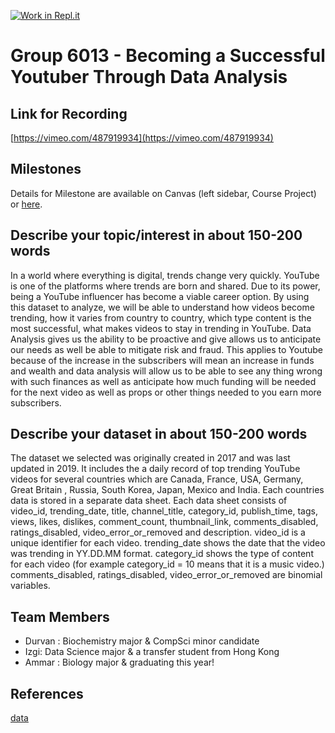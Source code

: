 [![Work in Repl.it](https://classroom.github.com/assets/work-in-replit-14baed9a392b3a25080506f3b7b6d57f295ec2978f6f33ec97e36a161684cbe9.svg)](https://classroom.github.com/online_ide?assignment_repo_id=313825&assignment_repo_type=GroupAssignmentRepo)


# Group 6013 - Becoming a Successful Youtuber Through Data Analysis

## Link for Recording

[https://vimeo.com/487919934](https://vimeo.com/487919934)

## Milestones

Details for Milestone are available on Canvas (left sidebar, Course Project) or [here](https://firas.moosvi.com/courses/data301/project/milestone01.html).

## Describe your topic/interest in about 150-200 words

In a world where everything is digital, trends change very quickly. YouTube is one of the platforms where trends are born and shared. Due to its power, being a YouTube influencer has become a viable career option. By using this dataset to analyze, we will be able to understand how videos become trending, how it varies from country to country, which type content is the most successful, what makes videos to stay in trending in YouTube. Data Analysis gives us the ability to be proactive and give allows us to anticipate our needs as well be able to mitigate risk and fraud. This applies to Youtube because of the increase in the subscribers will mean an increase in funds and wealth and data analysis will allow us to be able to see any thing wrong with such finances as well as anticipate how much funding will be needed for the next video as well as props or other things needed to you earn more subscribers.

## Describe your dataset in about 150-200 words

The dataset we selected was originally created in 2017 and was last updated in 2019. It includes the a daily record of top trending YouTube videos for several countries which are Canada, France, USA, Germany, Great Britain , Russia, South Korea, Japan, Mexico and India. Each countries data is stored in a separate data sheet. Each data sheet consists of video_id, trending_date, title, channel_title, category_id, publish_time, tags, views, likes, dislikes, comment_count, thumbnail_link, comments_disabled, ratings_disabled, video_error_or_removed and description. video_id is a unique identifier for each video. trending_date shows the date that the video was trending in YY.DD.MM format. category_id shows the type of content for each video (for example category_id = 10 means that it is a music video.) comments_disabled, ratings_disabled, video_error_or_removed are binomial variables.

## Team Members


- Durvan : Biochemistry major & CompSci minor candidate
- Izgi: Data Science major & a transfer student from Hong Kong
- Ammar : Biology major & graduating this year!

## References

[data](https://www.kaggle.com/datasnaek/youtube-new)
